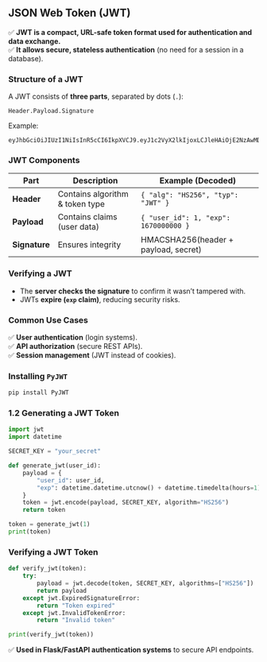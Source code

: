 ## **JSON Web Token (JWT)**
✅ **JWT is a compact, URL-safe token format used for authentication and data exchange.**  
✅ **It allows secure, stateless authentication** (no need for a session in a database).  

### **Structure of a JWT**
A JWT consists of **three parts**, separated by dots (`.`):
```
Header.Payload.Signature
```

Example:
```
eyJhbGciOiJIUzI1NiIsInR5cCI6IkpXVCJ9.eyJ1c2VyX2lkIjoxLCJleHAiOjE2NzAwMDAwMDB9.FxPT8V1qlbZcFyMqChfLOPtD7GoMVq7bQclWKn4eQ_U
```

### **JWT Components**
| **Part** | **Description** | **Example (Decoded)** |
|---------|----------------|------------------|
| **Header** | Contains algorithm & token type | `{ "alg": "HS256", "typ": "JWT" }` |
| **Payload** | Contains claims (user data) | `{ "user_id": 1, "exp": 1670000000 }` |
| **Signature** | Ensures integrity | HMACSHA256(header + payload, secret) |

### **Verifying a JWT**
- The **server checks the signature** to confirm it wasn’t tampered with.
- JWTs **expire (`exp` claim)**, reducing security risks.

### **Common Use Cases**
✅ **User authentication** (login systems).  
✅ **API authorization** (secure REST APIs).  
✅ **Session management** (JWT instead of cookies).  

### **Installing `PyJWT`**
```bash
pip install PyJWT
```

### **1.2 Generating a JWT Token**
```python
import jwt
import datetime

SECRET_KEY = "your_secret"

def generate_jwt(user_id):
    payload = {
        "user_id": user_id,
        "exp": datetime.datetime.utcnow() + datetime.timedelta(hours=1)
    }
    token = jwt.encode(payload, SECRET_KEY, algorithm="HS256")
    return token

token = generate_jwt(1)
print(token)
```

### **Verifying a JWT Token**
```python
def verify_jwt(token):
    try:
        payload = jwt.decode(token, SECRET_KEY, algorithms=["HS256"])
        return payload
    except jwt.ExpiredSignatureError:
        return "Token expired"
    except jwt.InvalidTokenError:
        return "Invalid token"

print(verify_jwt(token))
```

✅ **Used in Flask/FastAPI authentication systems** to secure API endpoints.
